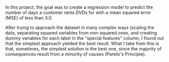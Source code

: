 In this project, the goal was to create a regression model to predict the number of days a customer rents DVDs for with a mean squared error (MSE) of less than 3.0.

After trying to approach the dataset in many complex ways (scaling the data, separating squared variables from non-squared ones, and creating dummy variables for each label in the "special features" column, I found out that the simplest approach yielded the best result.
What I take from this is that, sometimes, the simplest solution is the best one, since the majority of consequences result from a minority of causes (Pareto's Principle).
